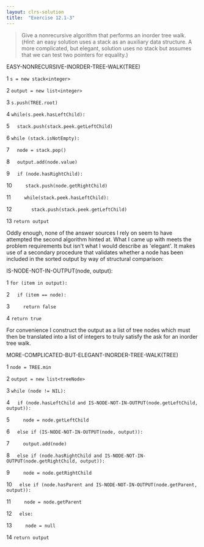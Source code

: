 ```yaml
---
layout: clrs-solution
title:  "Exercise 12.1-3"
---
```

>Give a nonrecursive algorithm that performs an inorder tree walk. (*Hint*: an easy solution uses a stack as an auxiliary data structure. A more complicated, but elegant, solution uses no stack but assumes that we can test two pointers for equality.)

EASY-NONRECURSIVE-INORDER-TREE-WALK(TREE)

1 `s = new stack<integer>`

2 `output = new list<integer>`

3 `s.push(TREE.root)`

4 `while(s.peek.hasLeftChild):`

5 &nbsp;&nbsp;&nbsp;&nbsp;`stack.push(stack.peek.getLeftChild)`

6  `while (stack.isNotEmpty):`

7  &nbsp;&nbsp;&nbsp;&nbsp;`node = stack.pop()`

8  &nbsp;&nbsp;&nbsp;&nbsp;`output.add(node.value)`

9  &nbsp;&nbsp;&nbsp;&nbsp;`if (node.hasRightChild):`

10 &nbsp;&nbsp;&nbsp;&nbsp;&nbsp;&nbsp;&nbsp;&nbsp;`stack.push(node.getRightChild)`

11 &nbsp;&nbsp;&nbsp;&nbsp;&nbsp;&nbsp;&nbsp;&nbsp;`while(stack.peek.hasLeftChild):`

12 &nbsp;&nbsp;&nbsp;&nbsp;&nbsp;&nbsp;&nbsp;&nbsp;&nbsp;&nbsp;&nbsp;&nbsp;`stack.push(stack.peek.getLeftChild)`

13 `return output`

Oddly enough, none of the answer sources I rely on seem to have attempted the second algorithm hinted at. What I came up with meets the problem requirements but isn't what I would describe as 'elegant'.  It makes use of a secondary procedure that validates whether a node has been included in the sorted output by way of structural comparison:

IS-NODE-NOT-IN-OUTPUT(node, output):

1 `for (item in output):`

2 &nbsp;&nbsp;&nbsp;&nbsp;`if (item == node):`

3 &nbsp;&nbsp;&nbsp;&nbsp;&nbsp;&nbsp;&nbsp;&nbsp;`return false`

4 `return true`

For convenience I construct the output as a list of tree nodes which must then be translated into a list of integers to truly satisfy the ask for an inorder tree walk.

MORE-COMPLICATED-BUT-ELEGANT-INORDER-TREE-WALK(TREE)

1 `node = TREE.min`

2 `output = new list<treeNode>`

3 `while (node != NIL):`

4 &nbsp;&nbsp;&nbsp;&nbsp;`if (node.hasLeftChild and IS-NODE-NOT-IN-OUTPUT(node.getLeftChild, output)):`

5 &nbsp;&nbsp;&nbsp;&nbsp;&nbsp;&nbsp;&nbsp;&nbsp;`node = node.getLeftChild`

6 &nbsp;&nbsp;&nbsp;&nbsp;`else if (IS-NODE-NOT-IN-OUTPUT(node, output)):`

7 &nbsp;&nbsp;&nbsp;&nbsp;&nbsp;&nbsp;&nbsp;&nbsp;`output.add(node)`

8 &nbsp;&nbsp;&nbsp;&nbsp;`else if (node.hasRightChild and IS-NODE-NOT-IN-OUTPUT(node.getRightChild, output)):`

9 &nbsp;&nbsp;&nbsp;&nbsp;&nbsp;&nbsp;&nbsp;&nbsp;`node = node.getRightChild`

10 &nbsp;&nbsp;&nbsp;&nbsp;`else if (node.hasParent and IS-NODE-NOT-IN-OUTPUT(node.getParent, output)):`

11 &nbsp;&nbsp;&nbsp;&nbsp;&nbsp;&nbsp;&nbsp;&nbsp;`node = node.getParent`

12 &nbsp;&nbsp;&nbsp;&nbsp;`else:`

13 &nbsp;&nbsp;&nbsp;&nbsp;&nbsp;&nbsp;&nbsp;&nbsp;`node = null`

14 `return output`